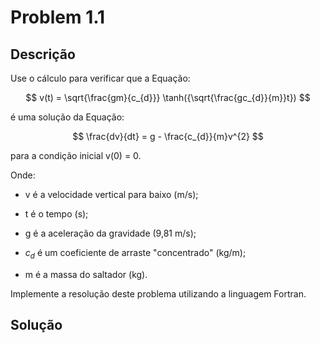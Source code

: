 # Problem 1.1

## Descrição

Use o cálculo para verificar que a Equação:

$$
v(t) = \sqrt{\frac{gm}{c_{d}}} \tanh({\sqrt{\frac{gc_{d}}{m}}t})
$$

é uma solução da Equação:


$$
\frac{dv}{dt} = g - \frac{c_{d}}{m}v^{2}
$$


para a condição inicial v(0) = 0.

Onde:

* v é a velocidade vertical para baixo (m/s);

* t é o tempo (s);

* g é a aceleração da gravidade (9,81 m/s);

* $c_{d}$ é um coeficiente de arraste "concentrado" (kg/m);

* m é a massa do saltador (kg).

Implemente a resolução deste problema utilizando a linguagem Fortran.

## Solução
